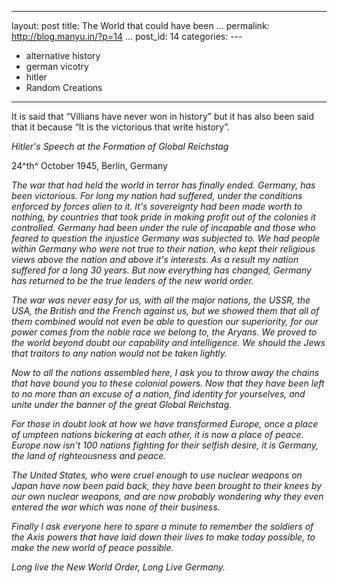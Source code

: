   ---------------------------------------
  layout: post
  title: The World that could have been
  ...
  permalink: http://blog.manyu.in/?p=14
  ...
  post\_id: 14
  categories: ---
  - alternative history
  - german vicotry
  - hitler
  - Random Creations
  ---------------------------------------

It is said that “Villians have never won in history” but it has
also been said that it because “It is the victorious that write
history”.

*Hitler's Speech at the Formation of Global Reichstag*

24^th^ October 1945, Berlin, Germany

*The war that had held the world in terror has finally ended. Germany, has been victorious. For long my nation had suffered, under the conditions enforced by forces alien to it. It's sovereignty had been made worth to nothing, by countries that took pride in making profit out of the colonies it controlled. Germany had been under the rule of incapable and those who feared to question the injustice Germany was subjected to. We had people within Germany who were not true to their nation, who kept their religious views above the nation and above it's interests. As a result my nation suffered for a long 30 years. But now everything has changed, Germany has returned to be the true leaders of the new world order.*

*The war was never easy for us, with all the major nations, the USSR, the USA, the British and the French against us, but we showed them that all of them combined would not even be able to question our superiority, for our power comes from the noble race we belong to, the Aryans. We proved to the world beyond doubt our capability and intelligence. We should the Jews that traitors to any nation would not be taken lightly.*

*Now to all the nations assembled here, I ask you to throw away the chains that have bound you to these colonial powers. Now that they have been left to no more than an excuse of a nation, find identity for yourselves, and unite under the banner of the great Global Reichstag.*

*For those in doubt look at how we have transformed Europe, once a place of umpteen nations bickering at each other, it is now a place of peace. Europe now isn't 100 nations fighting for their selfish desire, it is Germany, the land of righteousness and peace.*

*The United States, who were cruel enough to use nuclear weapons on Japan have now been paid back, they have been brought to their knees by our own nuclear weapons, and are now probably wondering why they even entered the war which was none of their business.*

*Finally I ask everyone here to spare a minute to remember the soldiers of the Axis powers that have laid down their lives to make today possible, to make the new world of peace possible.*

*Long live the New World Order, Long Live Germany.*



